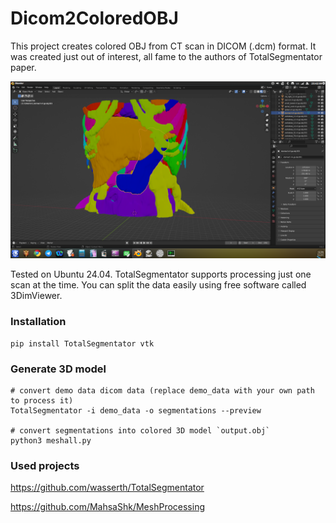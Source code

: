 # Dicom2ColoredOBJ

This project creates colored OBJ from CT scan in DICOM (.dcm) format. It was created just out of interest, all fame to the authors of TotalSegmentator paper.

![Screenshot of the result in Blender](https://github.com/lvonasek/Dicom2ColoredOBJ/blob/main/screenshot.png?raw=true)

Tested on Ubuntu 24.04. TotalSegmentator supports processing just one scan at the time. You can split the data easily using free software called 3DimViewer.

### Installation

```
pip install TotalSegmentator vtk
```

### Generate 3D model

```
# convert demo data dicom data (replace demo_data with your own path to process it)
TotalSegmentator -i demo_data -o segmentations --preview

# convert segmentations into colored 3D model `output.obj`
python3 meshall.py
```

### Used projects

https://github.com/wasserth/TotalSegmentator

https://github.com/MahsaShk/MeshProcessing
